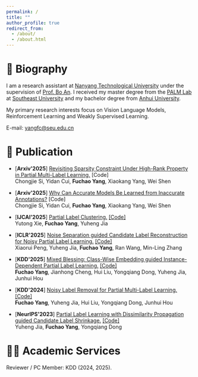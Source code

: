 ```yaml
---
permalink: /
title: ""
author_profile: true
redirect_from: 
  - /about/
  - /about.html
---
```


# 🎈 Biography

I am a research assistant at [Nanyang Technological University](https://www.ntu.edu.sg/) under the supervision of [Prof. Bo An](https://personal.ntu.edu.sg/boan/). I received my master degree from the [PALM Lab](https://palm.seu.edu.cn/) at [Southeast University](https://www.seu.edu.cn/) and my bachelor degree from [Anhui University](https://www.ahu.edu.cn/).


My primary research interests focus on Vision Language Models, Reinforcement Learning and Weakly Supervised Learning.

E-mail: <yangfc@seu.edu.cn>

# 📝 Publication

- [**Arxiv'2025**] [Revisiting Sparsity Constraint Under High-Rank Property in Partial Multi-Label Learning.](https://arxiv.org/pdf/2505.20938) [Code]\
  Chongjie Si, Yidan Cui, **Fuchao Yang**, Xiaokang Yang, Wei Shen

- [**Arxiv'2025**] [Why Can Accurate Models Be Learned from Inaccurate Annotations?](https://arxiv.org/pdf/2505.16159?) [Code]\
  Chongjie Si, Yidan Cui, **Fuchao Yang**, Xiaokang Yang, Wei Shen

- [**IJCAI'2025**] [Partial Label Clustering.](https://arxiv.org/abs/2505.03207) [[Code]](https://github.com/xyt-ml/PLC)\
  Yutong Xie, **Fuchao Yang**, Yuheng Jia

- [**ICLR'2025**] [Noise Separation guided Candidate Label Reconstruction for Noisy Partial Label Learning.](https://openreview.net/forum?id=TOahfjA3sP) [[Code]](https://openreview.net/forum?id=TOahfjA3sP)\
  Xiaorui Peng, Yuheng Jia, **Fuchao Yang**, Ran Wang, Min-Ling Zhang

- [**KDD'2025**] [Mixed Blessing: Class-Wise Embedding guided
Instance-Dependent Partial Label Learning.](https://arxiv.org/abs/2412.05029) [[Code]](https://github.com/Yangfc-ML/CEL)\
  **Fuchao Yang**, Jianhong Cheng, Hui Liu, Yongqiang Dong, Yuheng Jia, Junhui Hou

- [**KDD'2024**] [Noisy Label Removal for Partial Multi-Label Learning.](https://dl.acm.org/doi/abs/10.1145/3637528.3671677) [[Code]](https://github.com/Yangfc-ML/NLR)\
  **Fuchao Yang**, Yuheng Jia, Hui Liu, Yongqiang Dong, Junhui Hou
  

- [**NeurIPS'2023**] [Partial Label Learning with Dissimilarity Propagation guided Candidate Label Shrinkage.](https://proceedings.neurips.cc/paper_files/paper/2023/hash/6b97236d90d945be7c58268207a14f4f-Abstract-Conference.html) [[Code]](https://github.com/Yangfc-ML/DPCLS)\
Yuheng Jia, **Fuchao Yang**, Yongqiang Dong


# 👨‍💻 Academic Services

Reviewer / PC Member: KDD (2024, 2025).